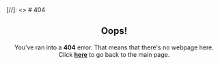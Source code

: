 [//]: <> # 404

<head> <link rel="icon" type="image/png" sizes="36x36" href="/favicons/android-chrome-36x36.png"> <link rel="icon" type="image/png" sizes="48x48" href="/favicons/android-chrome-48x48.png"> <link rel="icon" type="image/png" sizes="72x72" href="/favicons/android-chrome-72x72.png"> <link rel="icon" type="image/png" sizes="96x96" href="/favicons/android-chrome-96x96.png"> <link rel="icon" type="image/png" sizes="144x144" href="/favicons/android-chrome-144x144.png"> <link rel="icon" type="image/png" sizes="192x192" href="/favicons/android-chrome-192x192.png"> <link rel="icon" type="image/png" sizes="256x192" href="/favicons/android-chrome-256x256.png"> <link rel="icon" type="image/png" sizes="384x384" href="/favicons/android-chrome-384x384.png"> <link rel="icon" type="image/png" sizes="512x512" href="/favicons/android-chrome-512x512.png"> <link rel="icon" type="image/png" sizes="512x512" href="/favicons/android-icon-36x36.png"> <link rel="apple-touch-icon" type="image/png" sizes="60x60" href="/favicons/apple-icon-60x60.png"> <link rel="apple-touch-icon" type="image/png" sizes="72x72" href="/favicons/apple-icon-72x72.png"> <link rel="apple-touch-icon" type="image/png" sizes="76x76" href="/favicons/apple-icon-76x76.png"> <link rel="apple-touch-icon" type="image/png" sizes="114x114" href="/favicons/apple-icon-114x114.png"> <link rel="apple-touch-icon" type="image/png" sizes="120x120" href="/favicons/apple-icon-120x120.png"> <link rel="apple-touch-icon" type="image/png" sizes="152x152" href="/favicons/apple-icon-152x152.png"> <link rel="apple-touch-icon" type="image/png" sizes="180x180" href="/favicons/apple-icon-180x180.png"> <link rel="apple-touch-icon" type="image/png" sizes="57x57" href="/favicons/apple-touch-icon-57x57.png"> <link rel="apple-touch-icon" type="image/png" sizes="60x60" href="/favicons/apple-touch-icon-60x60.png"> <link rel="apple-touch-icon" type="image/png" sizes="72x72" href="/favicons/apple-touch-icon-72x72.png"> <link rel="apple-touch-icon" type="image/png" sizes="76x76" href="/favicons/apple-touch-icon-76x76.png"> <link rel="apple-touch-icon" type="image/png" sizes="120x120" href="/favicons/apple-touch-icon-120x120.png"> <link rel="apple-touch-icon" type="image/png" sizes="144x144" href="/favicons/apple-touch-icon-144x144.png"> <link rel="apple-touch-icon" type="image/png" sizes="152x152" href="/favicons/apple-touch-icon-152x152.png"> <link rel="apple-touch-icon" type="image/png" sizes="180x180" href="/favicons/apple-touch-icon-180x180.png"> <link rel="apple-touch-icon" type="image/png" sizes="57x57" href="/favicons/apple-touch-icon.png"> <meta name="msapplication-config" content="/favicons/browserconfig.xml"> <link rel="icon" type="image/png" sizes="16x16" href="/favicons/favicon-16x16.png"> <link rel="icon" type="image/png" sizes="32x32" href="/favicons/favicon-32x32.png"> <link rel="icon" type="image/png" sizes="96x96" href="/favicons/favicon-96x96.png"> <link rel="shortcut icon" href="/favicons/favicon.ico"> <meta name="msapplication-TileImage" content="/favicons/ms-icon-144x144.png"> <link rel="mask-icon" color="#000000" href="/favicons/safari-pinned-tab.svg"> <link rel="manifest" href="/favicons/site.webmanifest"> <meta name="msapplication-TileColor" content="#ffffff"> <meta name="theme-color" content="#ffffff"> </head>

<h2 style="text-align:center">Oops!</h2>
<p style="text-align:center">You've ran into a <b>404</b> error. That means that there's no webpage here.
<br>Click <a href="https://beansbeefbroccoli.github.io"><b>here</b></a> to go back to the main page.
</p>
